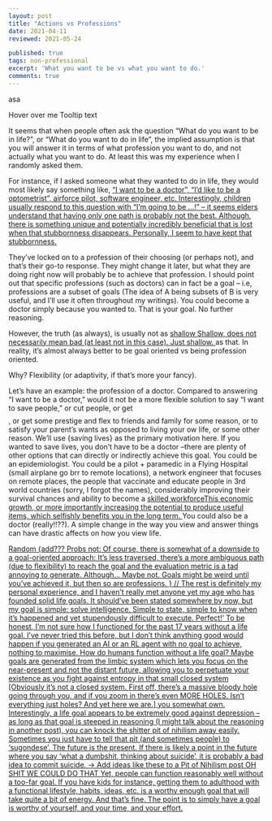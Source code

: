```yaml
---
layout: post
title: "Actions vs Professions"
date: 2021-04-11
reviewed: 2021-05-24

published: true
tags: non-professional 
excerpt: 'What you want to be vs what you want to do.'
comments: true
---
```


asa

<div class="tooltip">Hover over me
  <span class="tooltiptext">Tooltip text</span>
</div>


<!-- *Might  be a blog post, when we have [], it should be text that pops up above the immediately preceding text. E.g the word ‘shallow’, if you hovered over it, would show [Shallow, does not necessarily…].* -->


It seems that when people often ask the question “What do you want to be in life?”, or “What do you want to do in life”, the implied assumption is that you will answer it in terms of what profession you want to do, and not actually what you want to do. At least this was my experience when I randomly asked them.

For instance, if I asked someone what they wanted to do in life, they would most likely say something like, <a href="#" class="tooltip"> “I want to be a doctor”, “I’d like to be a optometrist”, airforce pilot, software engineer, etc. <span>Interestingly, children usually respond to this question with “I’m going to be …!” – it seems elders understand that having only one path is probably not the best. Although, there is something unique and potentially incredibly beneficial that is lost when that stubbornness disappears. Personally, I seem to have kept that stubbornness.  </span> </a> 

They’ve locked on to a profession of their choosing (or perhaps not), and that’s their go-to response. They might change it later, but what they are doing right now will probably be to achieve that profession. I should point out that specific professions (such as doctors) can in fact be a goal – i.e, professions are a subset of goals (The idea of A being subsets of B is very useful, and I’ll use it often throughout my writings). You could become a doctor simply because you wanted to. That is your goal. No further reasoning.

However, the truth (as always), is usually not as <a href='#' class='tooltip'> shallow <span> Shallow, does not necessarily mean bad (at least not in this case). Just shallow. </span> </a> as that. In reality, it’s almost always better to be goal oriented vs being profession oriented.

Why? Flexibility (or adaptivity, if that’s more your fancy).

Let’s have an example: the profession of a doctor. Compared to answering “I want to be a doctor,” would it not be a more flexible solution to say “I want to save people,” or cut people, or get $$$$, or get some prestige and flex to friends and family for some reason, or to satisfy your parent’s wants as opposed to living your ow life, or some other reason. We’ll use {saving lives} as the primary motivation here. 
If you wanted to save lives, you don’t have to be a doctor –there are plenty of other options that can directly or indirectly achieve this goal. You could be an epidemiologist. You could be a pilot + paramedic in a Flying Hospital (small airplane go brr to remote locations), a network engineer that focuses on remote places, the people that vaccinate and educate people in 3rd world countries (sorry, I forgot the names), considerably improving their survival chances and ability to become a <a href='' class=tooltip>  skilled workforce<span>This economic growth, or more importantly increasing the potential to produce useful items, which selfishly benefits you in the long term. </span> </a> You could also be a doctor (really!!??).
A simple change in the way you view and answer things can have drastic affects on how you view life. 

<a href='' class=tooltip>  Random<span> {add??? Probs not:
Of course, there is somewhat of a downside to a goal-oriented approach: It’s less traversed, there’s a more ambiguous path (due to flexibility) to reach the goal and the evaluation metric is a tad annoying to generate.
Although… Maybe not. Goals might be weird until you’ve achieved it, but then so are professions.
}
//
The rest is definitely my personal experience, and I haven’t really met anyone yet my age who has founded solid life goals. It should’ve been stated somewhere by now, but my goal is simple: solve intelligence. Simple to state, simple to know when it’s happened and yet stupendously difficult to execute. Perfect!’
To be honest, I’m not sure how I functioned for the past 17 years without a life goal. I’ve never tried this before, but I don’t think anything good would happen if you generated an AI or an RL agent with no goal to achieve, nothing to maximise. 
How do humans function without a life goal? Maybe goals are generated from the limbic system which lets you focus on the near-present and not the distant future, allowing you to perpetuate your existence as you fight against entropy in that small closed system [Obviously it’s not a closed system. First off, there’s a massive bloody hole going through you, and if you zoom in there’s even MORE HOLES. Isn’t everything just holes? And yet here we are.] you somewhat own.
Interestingly, a life goal appears to be extremely good against depression – as long as that goal is steeped in reasoning (I might talk about the reasoning in another post), you can knock the shitter pit of nihilism away easily. Sometimes you just have to tell that pit (and sometimes people) to ‘sugondese’. The future is the present. If there is likely a point in the future where you say ‘what a dumbshit, thinking about suicide’, it is probably a bad idea to commit suicide. -> Add ideas like these to a Pit of Nihilism post OH SHIT WE COULD DO THAT
Yet, people can function reasonably well without a too-far goal. If you have kids for instance, getting them to adulthood with a functional lifestyle, habits, ideas, etc. is a worthy enough goal that will take quite a bit of energy. And that’s fine. The point is to simply have a goal is worthy of yourself, and your time, and your effort.
</span> </a> 

